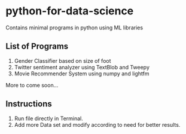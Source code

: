 # python-for-data-science

Contains minimal programs in python using ML libraries

## List of Programs

1. Gender Classifier based on size of foot
2. Twitter sentiment analyzer using TextBlob and Tweepy
3. Movie Recommender System using numpy and lightfm

More to come soon...

## Instructions

1. Run file directly in Terminal.
2. Add more Data set and modify according to need for better results.
